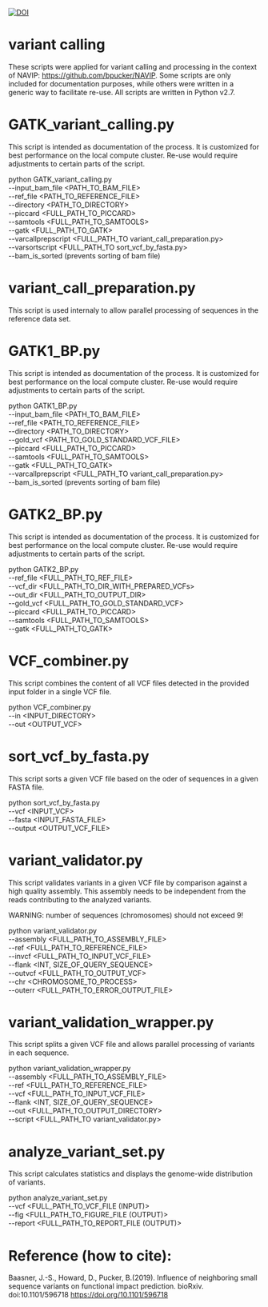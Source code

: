 [![DOI](https://zenodo.org/badge/DOI/10.5281/zenodo.2616418.svg)](https://doi.org/10.5281/zenodo.2616418)

# variant calling
These scripts were applied for variant calling and processing in the context of NAVIP: https://github.com/bpucker/NAVIP. Some scripts are only included for documentation purposes, while others were written in a generic way to facilitate re-use. All scripts are written in Python v2.7.



# GATK_variant_calling.py

This script is intended as documentation of the process. It is customized for best performance on the local compute cluster. Re-use would require adjustments to certain parts of the script.

python GATK_variant_calling.py \
--input_bam_file <PATH_TO_BAM_FILE> \
--ref_file <PATH_TO_REFERENCE_FILE> \
--directory <PATH_TO_DIRECTORY> \
--piccard <FULL_PATH_TO_PICCARD> \
--samtools <FULL_PATH_TO_SAMTOOLS> \
--gatk <FULL_PATH_TO_GATK> \
--varcallprepscript <FULL_PATH_TO variant_call_preparation.py> \
--varsortscript <FULL_PATH_TO sort_vcf_by_fasta.py> \
--bam_is_sorted (prevents sorting of bam file)



# variant_call_preparation.py

This script is used internaly to allow parallel processing of sequences in the reference data set.



# GATK1_BP.py

This script is intended as documentation of the process. It is customized for best performance on the local compute cluster. Re-use would require adjustments to certain parts of the script.

python GATK1_BP.py \
--input_bam_file <PATH_TO_BAM_FILE> \
--ref_file <PATH_TO_REFERENCE_FILE> \
--directory <PATH_TO_DIRECTORY> \
--gold_vcf <PATH_TO_GOLD_STANDARD_VCF_FILE> \
--piccard <FULL_PATH_TO_PICCARD> \
--samtools <FULL_PATH_TO_SAMTOOLS> \
--gatk <FULL_PATH_TO_GATK> \
--varcallprepscript <FULL_PATH_TO variant_call_preparation.py> \
--bam_is_sorted (prevents sorting of bam file)



# GATK2_BP.py

This script is intended as documentation of the process. It is customized for best performance on the local compute cluster. Re-use would require adjustments to certain parts of the script.

python GATK2_BP.py \
--ref_file <FULL_PATH_TO_REF_FILE> \
--vcf_dir <FULL_PATH_TO_DIR_WITH_PREPARED_VCFs> \
--out_dir <FULL_PATH_TO_OUTPUT_DIR> \
--gold_vcf <FULL_PATH_TO_GOLD_STANDARD_VCF> \
--piccard <FULL_PATH_TO_PICCARD> \
--samtools <FULL_PATH_TO_SAMTOOLS> \
--gatk <FULL_PATH_TO_GATK>



# VCF_combiner.py

This script combines the content of all VCF files detected in the provided input folder in a single VCF file.

python VCF_combiner.py \
--in <INPUT_DIRECTORY> \
--out <OUTPUT_VCF>



# sort_vcf_by_fasta.py

This script sorts a given VCF file based on the oder of sequences in a given FASTA file.

python sort_vcf_by_fasta.py \
--vcf <INPUT_VCF> \
--fasta <INPUT_FASTA_FILE> \
--output <OUTPUT_VCF_FILE>



# variant_validator.py

This script validates variants in a given VCF file by comparison against a high quality assembly. This assembly needs to be independent from the reads contributing to the analyzed variants.

WARNING: number of sequences (chromosomes) should not exceed 9!


python variant_validator.py \
--assembly <FULL_PATH_TO_ASSEMBLY_FILE> \
--ref <FULL_PATH_TO_REFERENCE_FILE> \
--invcf <FULL_PATH_TO_INPUT_VCF_FILE> \
--flank <INT, SIZE_OF_QUERY_SEQUENCE> \
--outvcf <FULL_PATH_TO_OUTPUT_VCF> \
--chr <CHROMOSOME_TO_PROCESS> \
--outerr <FULL_PATH_TO_ERROR_OUTPUT_FILE>



# variant_validation_wrapper.py

This script splits a given VCF file and allows parallel processing of variants in each sequence.

python variant_validation_wrapper.py \
--assembly <FULL_PATH_TO_ASSEMBLY_FILE> \
--ref <FULL_PATH_TO_REFERENCE_FILE> \
--vcf <FULL_PATH_TO_INPUT_VCF_FILE> \
--flank <INT, SIZE_OF_QUERY_SEQUENCE> \
--out <FULL_PATH_TO_OUTPUT_DIRECTORY> \
--script <FULL_PATH_TO variant_validator.py>



# analyze_variant_set.py

This script calculates statistics and displays the genome-wide distribution of variants.

python analyze_variant_set.py \
--vcf <FULL_PATH_TO_VCF_FILE (INPUT)> \
--fig  <FULL_PATH_TO_FIGURE_FILE (OUTPUT)> \
--report <FULL_PATH_TO_REPORT_FILE (OUTPUT)>




# Reference (how to cite):
Baasner, J.-S., Howard, D., Pucker, B.(2019). Influence of neighboring small sequence variants on functional impact prediction. bioRxiv. doi:10.1101/596718
https://doi.org/10.1101/596718

